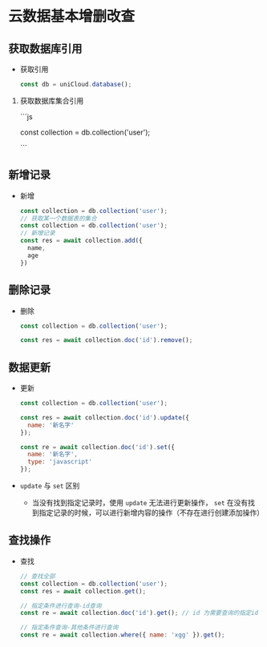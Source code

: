 # 云数据基本增删改查

## 获取数据库引用

*   获取引用

    ```javascript
    const db = uniCloud.database();
    ```

1.  获取数据库集合引用

    \`\`\`js

    const collection = db.collection('user');

    \`\`\`

## 新增记录

*   新增

    ```javascript
    const collection = db.collection('user');
    // 获取某一个数据表的集合
    const collection = db.collection('user');
    // 新增记录
    const res = await collection.add({
      name,
      age
    })
    ```

## 删除记录

*   删除

    ```javascript
    const collection = db.collection('user');

    const res = await collection.doc('id').remove();
    ```

## 数据更新

*   更新

    ```javascript
    const collection = db.collection('user');

    const res = await collection.doc('id').update({
      name: '新名字'
    });

    const re = await collection.doc('id').set({
      name: '新名字',
      type: 'javascript'
    });
    ```

*   `update` 与 `set` 区别

    *   当没有找到指定记录时，使用 `update` 无法进行更新操作， `set` 在没有找到指定记录的时候，可以进行新增内容的操作（不存在进行创建添加操作）

## 查找操作

*   查找

    ```javascript
    // 查找全部
    const collection = db.collection('user');
    const res = await collection.get();
    ```

    ```javascript
    // 指定条件进行查询-id查询
    const re = await collection.doc('id').get(); // id 为需要查询的指定id
    ```

    ```javascript
    // 指定条件查询-其他条件进行查询
    const re = await collection.where({ name: 'xgg' }).get();
    ```
